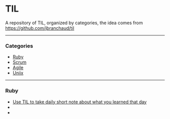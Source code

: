# TIL

A repository of TIL, organized by categories, the idea comes from https://github.com/jbranchaud/til

---

### Categories

* [Ruby](#ruby)
* [Scrum](#scrum)
* [Agile](#agile)
* [Uniix](#unix)

---

### Ruby

- [Use TIL to take daily short note about what you learned that day](ruby/2020-06-25_use-the-til-gem.md)
- [](ruby/2020-06-28_.md)
- [](ruby/2020-06-28_.md)
